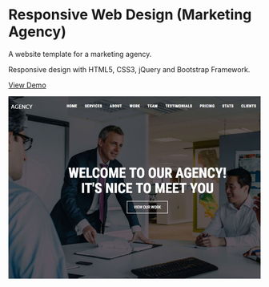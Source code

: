 # Responsive Web Design (Marketing Agency)
A website template for a marketing agency. 

Responsive design with HTML5, CSS3, jQuery and Bootstrap Framework. 

[View Demo](https://sergimarquez.github.io/marketing-website/)

![project screenshot](/screenshot.jpg?raw=true "Marketing Website Responsive Design Screenshot.")
